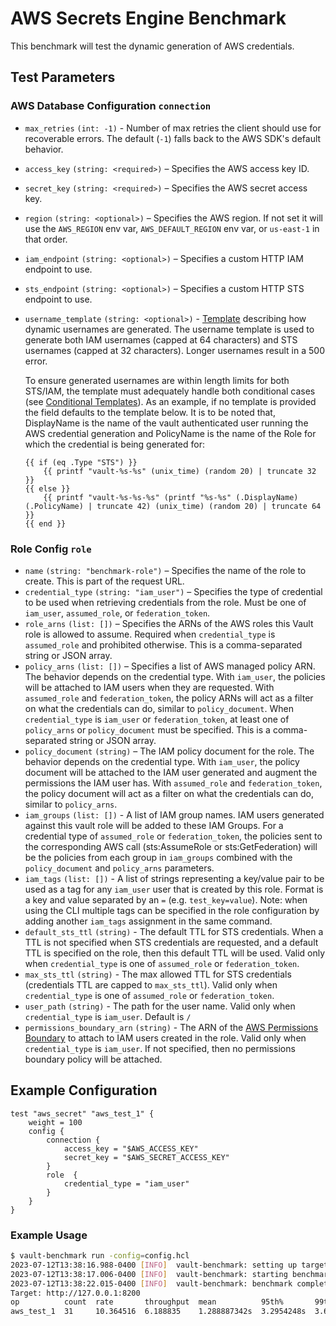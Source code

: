 # AWS Secrets Engine Benchmark

This benchmark will test the dynamic generation of AWS credentials.

## Test Parameters

### AWS Database Configuration `connection`

- `max_retries` `(int: -1)` - Number of max retries the client should use for
  recoverable errors. The default (`-1`) falls back to the AWS SDK's default
  behavior.
- `access_key` `(string: <required>)` – Specifies the AWS access key ID.
- `secret_key` `(string: <required>)` – Specifies the AWS secret access key.
- `region` `(string: <optional>)` – Specifies the AWS region. If not set it
  will use the `AWS_REGION` env var, `AWS_DEFAULT_REGION` env var, or
  `us-east-1` in that order.
- `iam_endpoint` `(string: <optional>)` – Specifies a custom HTTP IAM endpoint to use.
- `sts_endpoint` `(string: <optional>)` – Specifies a custom HTTP STS endpoint to use.
- `username_template` `(string: <optional>)` - [Template](/vault/docs/concepts/username-templating) describing how
  dynamic usernames are generated. The username template is used to generate both IAM usernames (capped at 64 characters)
  and STS usernames (capped at 32 characters). Longer usernames result in a 500 error.

  To ensure generated usernames are within length limits for both STS/IAM, the template must adequately handle
  both conditional cases (see [Conditional Templates](https://pkg.go.dev/text/template)). As an example, if no template
  is provided the field defaults to the template below. It is to be noted that, DisplayName is the name of the vault
  authenticated user running the AWS credential generation and PolicyName is the name of the Role for which the
  credential is being generated for:

  ```
  {{ if (eq .Type "STS") }}
      {{ printf "vault-%s-%s" (unix_time) (random 20) | truncate 32 }}
  {{ else }}
      {{ printf "vault-%s-%s-%s" (printf "%s-%s" (.DisplayName) (.PolicyName) | truncate 42) (unix_time) (random 20) | truncate 64 }}
  {{ end }}
  ```

### Role Config `role`

- `name` `(string: "benchmark-role")` – Specifies the name of the role to create. This
  is part of the request URL.
- `credential_type` `(string: "iam_user")` – Specifies the type of credential to be used when
  retrieving credentials from the role. Must be one of `iam_user`,
  `assumed_role`, or `federation_token`.
- `role_arns` `(list: [])` – Specifies the ARNs of the AWS roles this Vault role
  is allowed to assume. Required when `credential_type` is `assumed_role` and
  prohibited otherwise. This is a comma-separated string or JSON array.
- `policy_arns` `(list: [])` – Specifies a list of AWS managed policy ARN. The
  behavior depends on the credential type. With `iam_user`, the policies will
  be attached to IAM users when they are requested. With `assumed_role` and
  `federation_token`, the policy ARNs will act as a filter on what the
  credentials can do, similar to `policy_document`.
  When `credential_type` is `iam_user` or `federation_token`, at
  least one of `policy_arns` or `policy_document` must be specified. This is a
  comma-separated string or JSON array.
- `policy_document` `(string)` – The IAM policy document for the role. The
  behavior depends on the credential type. With `iam_user`, the policy document
  will be attached to the IAM user generated and augment the permissions the IAM
  user has. With `assumed_role` and `federation_token`, the policy document will
  act as a filter on what the credentials can do, similar to `policy_arns`.
- `iam_groups` `(list: [])` - A list of IAM group names. IAM users generated
  against this vault role will be added to these IAM Groups. For a credential
  type of `assumed_role` or `federation_token`, the policies sent to the
  corresponding AWS call (sts:AssumeRole or sts:GetFederation) will be the
  policies from each group in `iam_groups` combined with the `policy_document`
  and `policy_arns` parameters.
- `iam_tags` `(list: [])` - A list of strings representing a key/value pair to be used as a
  tag for any `iam_user` user that is created by this role. Format is a key and value
  separated by an `=` (e.g. `test_key=value`). Note: when using the CLI multiple tags
  can be specified in the role configuration by adding another `iam_tags` assignment
  in the same command.
- `default_sts_ttl` `(string)` - The default TTL for STS credentials. When a TTL is not
  specified when STS credentials are requested, and a default TTL is specified
  on the role, then this default TTL will be used. Valid only when
  `credential_type` is one of `assumed_role` or `federation_token`.
- `max_sts_ttl` `(string)` - The max allowed TTL for STS credentials (credentials
  TTL are capped to `max_sts_ttl`). Valid only when `credential_type` is one of
  `assumed_role` or `federation_token`.
- `user_path` `(string)` - The path for the user name. Valid only when
  `credential_type` is `iam_user`. Default is `/`
- `permissions_boundary_arn` `(string)` - The ARN of the [AWS Permissions
  Boundary](https://docs.aws.amazon.com/IAM/latest/UserGuide/access_policies_boundaries.html)
  to attach to IAM users created in the role. Valid only when `credential_type`
  is `iam_user`. If not specified, then no permissions boundary policy will be
  attached.

## Example Configuration

```hcl
test "aws_secret" "aws_test_1" {
    weight = 100
    config {
        connection {
            access_key = "$AWS_ACCESS_KEY"
            secret_key = "$AWS_SECRET_ACCESS_KEY"
        }
        role  {
            credential_type = "iam_user"
        }
    }
}
```

### Example Usage

```bash
$ vault-benchmark run -config=config.hcl
2023-07-12T13:38:16.988-0400 [INFO]  vault-benchmark: setting up targets
2023-07-12T13:38:17.006-0400 [INFO]  vault-benchmark: starting benchmarks: duration=2s
2023-07-12T13:38:22.015-0400 [INFO]  vault-benchmark: benchmark complete
Target: http://127.0.0.1:8200
op          count  rate       throughput  mean          95th%       99th%         successRatio
aws_test_1  31     10.364516  6.188835    1.288887342s  3.2954248s  3.666330125s  100.00%
```
